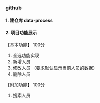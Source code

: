 ### github

#### 1. 建仓库   data-process

#### 2. 项目功能展示

【基本功能】 100分

1. 全选功能实现
2. 新增人员
3. 修改人员 （要求默认显示当前人员的数据）
4. 删除人员


【附加功能】 100分
1. 搜索人员